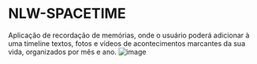 # NLW-SPACETIME
Aplicação de recordação de memórias, onde o usuário poderá adicionar à uma timeline textos, fotos e vídeos de acontecimentos marcantes da sua vida, organizados por mês e ano.
![image](https://github.com/Icar0S/NLW-SPACETIME/assets/39846852/8b13d0f6-1a96-4c6d-b462-9edf72a209af)

